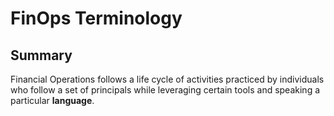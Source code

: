 # FinOps Terminology

## Summary
Financial Operations follows a life cycle of activities practiced by individuals who follow a set of principals while leveraging certain tools and speaking a particular **language**.